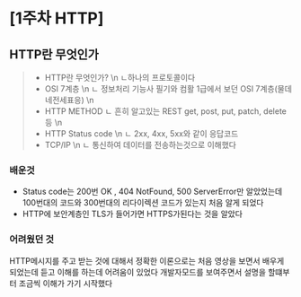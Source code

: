 # \[1주차 HTTP]

## HTTP란 무엇인가&#x20;

> * HTTP란 무엇인가? \n
> ㄴ하나의 프로토콜이다 
> * OSI 7계층&#x20; \n
> ㄴ 정보처리 기능사 필기와 컴활 1급에서 보던 OSI 7계층(물데네전세표응) \n
> * HTTP METHOD
> ㄴ 흔히 알고있는 REST get, post, put, patch, delete 등 \n
> * HTTP Status code&#x20; \n
> ㄴ 2xx, 4xx, 5xx와 같이 응답코드
> * TCP/IP&#x20; \n
> ㄴ 통신하여 데이터를 전송하는것으로 이해했다

### 배운것&#x20;

- Status code는 200번  OK , 404 NotFound, 500 ServerError만 알았었는데 100번대의 코드와 300번대의 리다이렉션 코드가 있는지 처음 알게 되었다&#x20;
- HTTP에 보안계층인 TLS가 들어가면 HTTPS가된다는 것을 알았다&#x20;

### 어려웠던 것&#x20;

HTTP메시지를 주고 받는 것에 대해서 정확한 이론으로는 처음 영상을 보면서 배우게 되었는데 듣고 이해를 하는데 어려움이 있었다 개발자모드를 보여주면서 설명을 할떄부터 조금씩 이해가 가기 시작했다&#x20;
